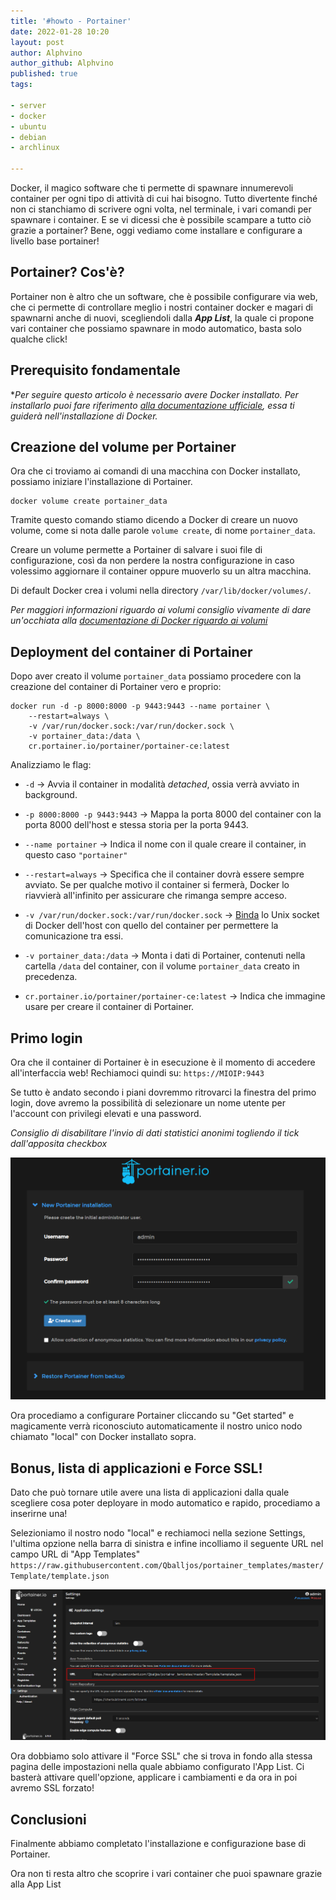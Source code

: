 ```yaml
---
title: '#howto - Portainer' 
date: 2022-01-28 10:20
layout: post 
author: Alphvino
author_github: Alphvino
published: true
tags: 

- server
- docker
- ubuntu
- debian
- archlinux

---
```


Docker, il magico software che ti permette di spawnare innumerevoli container per ogni tipo di attività di cui hai bisogno. Tutto divertente finché non ci stanchiamo di scrivere ogni volta, nel terminale, i vari comandi per spawnare i container. 
E se vi dicessi che è possibile scampare a tutto ciò grazie a portainer? Bene, oggi vediamo come installare e configurare a livello base portainer!

## Portainer? Cos'è?

Portainer non è altro che un software, che è possibile configurare via web, che ci permette di controllare meglio i nostri container docker e magari di spawnarni anche di nuovi, scegliendoli dalla ***App List***, la quale ci propone vari container che possiamo spawnare in modo automatico, basta solo qualche click!

## Prerequisito fondamentale

**Per seguire questo articolo è necessario avere Docker installato. Per installarlo puoi fare riferimento [alla documentazione ufficiale](https://docs.docker.com/engine/install/), essa ti guiderà nell'installazione di Docker.*

## Creazione del volume per Portainer

Ora che ci troviamo ai comandi di una macchina con Docker installato, possiamo iniziare l'installazione di Portainer.

```shell
docker volume create portainer_data
```

Tramite questo comando stiamo dicendo a Docker di creare un nuovo volume, come si nota dalle parole `volume create`, di nome `portainer_data`.

Creare un volume permette a Portainer di salvare i suoi file di configurazione, così da non perdere la nostra configurazione in caso volessimo aggiornare il container oppure muoverlo su un altra macchina.

Di default Docker crea i volumi nella directory `/var/lib/docker/volumes/`.

*Per maggiori informazioni riguardo ai volumi consiglio vivamente di dare un'occhiata alla [documentazione di Docker riguardo ai volumi](https://docs.docker.com/storage/volumes/)*

## Deployment del container di Portainer

Dopo aver creato il volume `portainer_data` possiamo procedere con la creazione del container di Portainer vero e proprio:

```shell
docker run -d -p 8000:8000 -p 9443:9443 --name portainer \
    --restart=always \
    -v /var/run/docker.sock:/var/run/docker.sock \
    -v portainer_data:/data \
    cr.portainer.io/portainer/portainer-ce:latest
```

Analizziamo le flag:

- `-d` -> Avvia il container in modalità *detached*, ossia verrà avviato in background. 

- `-p 8000:8000 -p 9443:9443` -> Mappa la porta 8000 del container con la porta 8000 dell'host e stessa storia per la porta 9443.

- `--name portainer` -> Indica il nome con il quale creare il container, in questo caso `"portainer"`

- `--restart=always` -> Specifica che il container dovrà essere sempre avviato. Se per qualche motivo il container si fermerà, Docker lo riavvierà all'infinito per assicurare che rimanga sempre acceso.

- `-v /var/run/docker.sock:/var/run/docker.sock` -> [Binda](https://docs.docker.com/storage/bind-mounts/) lo Unix socket di Docker dell'host con quello del container per permettere la comunicazione tra essi.

- `-v portainer_data:/data` -> Monta i dati di Portainer, contenuti nella cartella `/data` del container, con il volume `portainer_data` creato in precedenza.

- `cr.portainer.io/portainer/portainer-ce:latest` -> Indica che immagine usare per creare il container di Portainer.

## Primo login

Ora che il container di Portainer è in esecuzione è il momento di accedere all'interfaccia web! Rechiamoci quindi su: `https://MIOIP:9443`

Se tutto è andato secondo i piani dovremmo ritrovarci la finestra del primo login, dove avremo la possibilità di selezionare un nome utente per l'account con privilegi elevati e una password.

*Consiglio di disabilitare l'invio di dati statistici anonimi togliendo il tick dall'apposita checkbox*

![Primo login](/uploads/portainer/primologin.png)

Ora procediamo a configurare Portainer cliccando su "Get started" e magicamente verrà riconosciuto automaticamente il nostro unico nodo chiamato "local" con Docker installato sopra.

## Bonus, lista di applicazioni e Force SSL!

Dato che può tornare utile avere una lista di applicazioni dalla quale scegliere cosa poter deployare in modo automatico e rapido, procediamo a inserirne una!

Selezioniamo il nostro nodo "local" e rechiamoci nella sezione Settings, l'ultima opzione nella barra di sinistra e infine incolliamo il seguente URL nel campo URL di "App Templates" `https://raw.githubusercontent.com/Qballjos/portainer_templates/master/Template/template.json`

![App list](/uploads/portainer/apps.png)

Ora dobbiamo solo attivare il "Force SSL" che si trova in fondo alla stessa pagina delle impostazioni nella quale abbiamo configurato l'App List. Ci basterà attivare quell'opzione, applicare i cambiamenti e da ora in poi avremo SSL forzato!

## Conclusioni

Finalmente abbiamo completato l'installazione e configurazione base di Portainer.

Ora non ti resta altro che scoprire i vari container che puoi spawnare grazie alla App List
